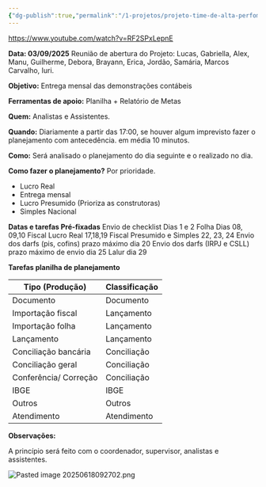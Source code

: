 ```yaml
---
{"dg-publish":true,"permalink":"/1-projetos/projeto-time-de-alta-perfomance/","dgPassFrontmatter":true,"created":"2025-09-03T09:12:28.018-03:00","updated":"2025-09-09T18:01:51.116-03:00"}
---
```


https://www.youtube.com/watch?v=RF2SPxLepnE


**Data: 03/09/2025**
Reunião de abertura do Projeto: Lucas, Gabriella, Alex, Manu, Guilherme, Debora, Brayann, Erica, Jordão, Samária, Marcos Carvalho, Iuri.

**Objetivo:** Entrega mensal das demonstrações contábeis

**Ferramentas de apoio:** Planilha + Relatório de Metas

**Quem:** Analistas e Assistentes.

**Quando:** Diariamente a partir das 17:00, se houver algum imprevisto fazer o planejamento com antecedência. em média 10 minutos.

**Como:** Será analisado o planejamento do dia seguinte e o realizado no dia.


**Como fazer o planejamento?** Por prioridade.

 - Lucro Real
 - Entrega mensal 
 - Lucro Presumido (Prioriza as construtoras)
 - Simples Nacional

**Datas e tarefas Pré-fixadas**
	Envio de checklist Dias 1 e 2
	Folha Dias 08, 09,10
	Fiscal Lucro Real 17,18,19
	Fiscal Presumido e Simples 22, 23, 24
	Envio dos darfs (pis, cofins) prazo máximo dia 20
	Envio dos darfs (IRPJ e CSLL) prazo máximo de envio dia 25
	Lalur dia 29



**Tarefas planilha de planejamento**

| Tipo (Produção)       | Classificação |
|-----------------------|---------------|
| Documento             | Documento     |
| Importação fiscal     | Lançamento    |
| Importação folha      | Lançamento    |
| Lançamento            | Lançamento    |
| Conciliação bancária  | Conciliação   |
| Conciliação geral     | Conciliação   |
| Conferência/ Correção | Conciliação   |
| IBGE                  | IBGE          |
| Outros                | Outros        |
| Atendimento           | Atendimento   |


**Observações:**

A princípio será feito com o coordenador, supervisor, analistas e assistentes.






![Pasted image 20250618092702.png](/img/user/4.%20ARQUIVOS/Pasted%20image%2020250618092702.png)